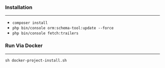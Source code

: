 ### Installation

----

- `composer install`
- `php bin/console orm:schema-tool:update --force`
- `php bin/console fetch:trailers`

### Run Via Docker

----

`sh docker-project-install.sh`
